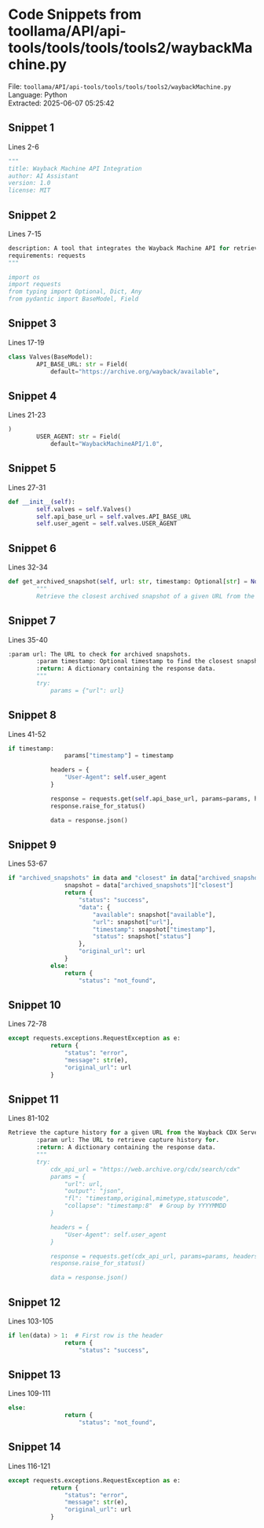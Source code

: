 # Code Snippets from toollama/API/api-tools/tools/tools/tools2/waybackMachine.py

File: `toollama/API/api-tools/tools/tools/tools2/waybackMachine.py`  
Language: Python  
Extracted: 2025-06-07 05:25:42  

## Snippet 1
Lines 2-6

```Python
"""
title: Wayback Machine API Integration
author: AI Assistant
version: 1.0
license: MIT
```

## Snippet 2
Lines 7-15

```Python
description: A tool that integrates the Wayback Machine API for retrieving archived web pages.
requirements: requests
"""

import os
import requests
from typing import Optional, Dict, Any
from pydantic import BaseModel, Field
```

## Snippet 3
Lines 17-19

```Python
class Valves(BaseModel):
        API_BASE_URL: str = Field(
            default="https://archive.org/wayback/available",
```

## Snippet 4
Lines 21-23

```Python
)
        USER_AGENT: str = Field(
            default="WaybackMachineAPI/1.0",
```

## Snippet 5
Lines 27-31

```Python
def __init__(self):
        self.valves = self.Valves()
        self.api_base_url = self.valves.API_BASE_URL
        self.user_agent = self.valves.USER_AGENT
```

## Snippet 6
Lines 32-34

```Python
def get_archived_snapshot(self, url: str, timestamp: Optional[str] = None) -> Dict[str, Any]:
        """
        Retrieve the closest archived snapshot of a given URL from the Wayback Machine.
```

## Snippet 7
Lines 35-40

```Python
:param url: The URL to check for archived snapshots.
        :param timestamp: Optional timestamp to find the closest snapshot (format: YYYYMMDDhhmmss).
        :return: A dictionary containing the response data.
        """
        try:
            params = {"url": url}
```

## Snippet 8
Lines 41-52

```Python
if timestamp:
                params["timestamp"] = timestamp

            headers = {
                "User-Agent": self.user_agent
            }

            response = requests.get(self.api_base_url, params=params, headers=headers, timeout=30)
            response.raise_for_status()

            data = response.json()
```

## Snippet 9
Lines 53-67

```Python
if "archived_snapshots" in data and "closest" in data["archived_snapshots"]:
                snapshot = data["archived_snapshots"]["closest"]
                return {
                    "status": "success",
                    "data": {
                        "available": snapshot["available"],
                        "url": snapshot["url"],
                        "timestamp": snapshot["timestamp"],
                        "status": snapshot["status"]
                    },
                    "original_url": url
                }
            else:
                return {
                    "status": "not_found",
```

## Snippet 10
Lines 72-78

```Python
except requests.exceptions.RequestException as e:
            return {
                "status": "error",
                "message": str(e),
                "original_url": url
            }
```

## Snippet 11
Lines 81-102

```Python
Retrieve the capture history for a given URL from the Wayback CDX Server API.
        :param url: The URL to retrieve capture history for.
        :return: A dictionary containing the response data.
        """
        try:
            cdx_api_url = "https://web.archive.org/cdx/search/cdx"
            params = {
                "url": url,
                "output": "json",
                "fl": "timestamp,original,mimetype,statuscode",
                "collapse": "timestamp:8"  # Group by YYYYMMDD
            }

            headers = {
                "User-Agent": self.user_agent
            }

            response = requests.get(cdx_api_url, params=params, headers=headers, timeout=30)
            response.raise_for_status()

            data = response.json()
```

## Snippet 12
Lines 103-105

```Python
if len(data) > 1:  # First row is the header
                return {
                    "status": "success",
```

## Snippet 13
Lines 109-111

```Python
else:
                return {
                    "status": "not_found",
```

## Snippet 14
Lines 116-121

```Python
except requests.exceptions.RequestException as e:
            return {
                "status": "error",
                "message": str(e),
                "original_url": url
            }
```

